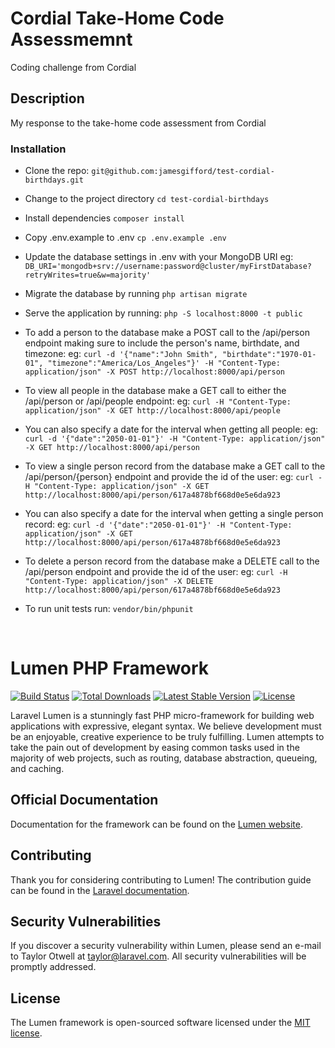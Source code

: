 # Cordial Take-Home Code Assessmemnt

Coding challenge from Cordial

## Description

My response to the take-home code assessment from Cordial

### Installation

* Clone the repo:
`git@github.com:jamesgifford/test-cordial-birthdays.git`

* Change to the project directory
`cd test-cordial-birthdays`

* Install dependencies
`composer install`

* Copy .env.example to .env
`cp .env.example .env`

* Update the database settings in .env with your MongoDB URI
eg: `DB_URI='mongodb+srv://username:password@cluster/myFirstDatabase?retryWrites=true&w=majority'`

* Migrate the database by running
`php artisan migrate`

* Serve the application by running:
`php -S localhost:8000 -t public`

* To add a person to the database make a POST call to the /api/person endpoint making sure to include the person's name, birthdate, and timezone:
eg: `curl -d '{"name":"John Smith", "birthdate":"1970-01-01", "timezone":"America/Los_Angeles"}' -H "Content-Type: application/json" -X POST http://localhost:8000/api/person`

* To view all people in the database make a GET call to either the /api/person or /api/people endpoint:
eg: `curl -H "Content-Type: application/json" -X GET http://localhost:8000/api/people`

* You can also specify a date for the interval when getting all people:
eg: `curl -d '{"date":"2050-01-01"}' -H "Content-Type: application/json" -X GET http://localhost:8000/api/person`

* To view a single person record from the database make a GET call to the /api/person/{person} endpoint and provide the id of the user:
eg: `curl -H "Content-Type: application/json" -X GET http://localhost:8000/api/person/617a4878bf668d0e5e6da923`

* You can also specify a date for the interval when getting a single person record:
eg: `curl -d '{"date":"2050-01-01"}' -H "Content-Type: application/json" -X GET http://localhost:8000/api/person/617a4878bf668d0e5e6da923`

* To delete a person record from the database make a DELETE call to the /api/person endpoint and provide the id of the user:
eg: `curl -H "Content-Type: application/json" -X DELETE http://localhost:8000/api/person/617a4878bf668d0e5e6da923`

* To run unit tests run:
`vendor/bin/phpunit`

&nbsp;
&nbsp;
&nbsp;
&nbsp;
&nbsp;

# Lumen PHP Framework

[![Build Status](https://travis-ci.org/laravel/lumen-framework.svg)](https://travis-ci.org/laravel/lumen-framework)
[![Total Downloads](https://img.shields.io/packagist/dt/laravel/framework)](https://packagist.org/packages/laravel/lumen-framework)
[![Latest Stable Version](https://img.shields.io/packagist/v/laravel/framework)](https://packagist.org/packages/laravel/lumen-framework)
[![License](https://img.shields.io/packagist/l/laravel/framework)](https://packagist.org/packages/laravel/lumen-framework)

Laravel Lumen is a stunningly fast PHP micro-framework for building web applications with expressive, elegant syntax. We believe development must be an enjoyable, creative experience to be truly fulfilling. Lumen attempts to take the pain out of development by easing common tasks used in the majority of web projects, such as routing, database abstraction, queueing, and caching.

## Official Documentation

Documentation for the framework can be found on the [Lumen website](https://lumen.laravel.com/docs).

## Contributing

Thank you for considering contributing to Lumen! The contribution guide can be found in the [Laravel documentation](https://laravel.com/docs/contributions).

## Security Vulnerabilities

If you discover a security vulnerability within Lumen, please send an e-mail to Taylor Otwell at taylor@laravel.com. All security vulnerabilities will be promptly addressed.

## License

The Lumen framework is open-sourced software licensed under the [MIT license](https://opensource.org/licenses/MIT).
